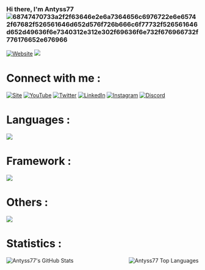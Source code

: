 ### Hi there, I'm Antyss77 ![68747470733a2f2f63646e2e6a7364656c6976722e6e65742f67682f526561646d652d576f726b666c6f77732f526561646d652d49636f6e7340312e312e302f69636f6e732f676966732f776176652e676966](https://user-images.githubusercontent.com/47704223/128958910-b987e56f-6d7a-4809-a58f-dfc491adc1d4.gif)

[![Website](https://img.shields.io/website?label=Antyss77&url=https%3A%2F%2Fwww.antyss77.com)](https://antyss77.com)
![](https://komarev.com/ghpvc/?username=Antyss77&color=blue)

# Connect with me :
[![Site](https://user-images.githubusercontent.com/47704223/128959901-41abaf89-d071-4efe-b614-b7f0649abf15.png)](https://antyss77.com/)
[![YouTube](https://user-images.githubusercontent.com/47704223/128960250-9c59fa5a-fed3-408e-9c41-9ba73a1b7429.png)](https://youtube.com/Antyss77/)
[![Twitter](https://user-images.githubusercontent.com/47704223/128960314-01c884ff-3edc-4343-83e2-4f49939fb4d4.png)](https://twitter.com/_Antyss77)
[![LinkedIn](https://user-images.githubusercontent.com/47704223/128960384-84ef3083-23c0-4799-a53f-b26ea4b63b7c.png)](https://linkedin.com/)
[![Instagram](https://user-images.githubusercontent.com/47704223/128960467-978eb1d1-653d-4cab-bd51-f1aa7f4e80e0.png)](https://instagram.com/)
[![Discord](https://user-images.githubusercontent.com/47704223/128960503-17a16290-c2b6-43f9-a862-ddd1f077617e.png)](https://discord.com/users/277483794376818689)

# Languages :
<img src="https://skillicons.dev/icons?i=java,cs,html,css,js,php,py, fortran"/>

# Framework :
<img src="https://skillicons.dev/icons?i=laravel,symfony,dotnet,vuejs,nodejs,flutter"/>

  
# Others :
<img src="https://skillicons.dev/icons?i=linux,git,figma,ai,ps,vscode,idea,replit,stackoverflow"/>


# Statistics :
<img align="left" alt="Antyss77's GitHub Stats" src="https://github-readme-stats-sigma-five.vercel.app/api?username=Antyss77&theme=tokyonight&show_icons=true&hide_border=true"/>
<img align="right" alt="Antyss77 Top Languages" src="https://github-readme-stats-sigma-five.vercel.app/api/top-langs/?username=Antyss77&langs_count=3&theme=tokyonight&show_icons=true)](https://github.com/anuraghazra/github-readme-stats"/>

